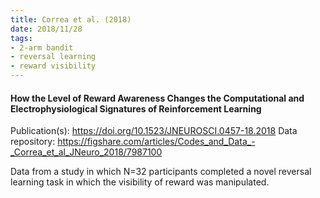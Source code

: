 ```yaml
---
title: Correa et al. (2018)
date: 2018/11/28
tags:
- 2-arm bandit
- reversal learning
- reward visibility
---
```


#### How the Level of Reward Awareness Changes the Computational and Electrophysiological Signatures of Reinforcement Learning

Publication(s): https://doi.org/10.1523/JNEUROSCI.0457-18.2018
Data repository: https://figshare.com/articles/Codes_and_Data_-_Correa_et_al_JNeuro_2018/7987100

Data from a study in which N=32 participants completed a novel reversal learning task in which the visibility of reward was manipulated.
